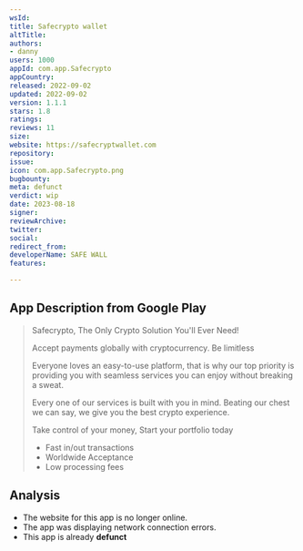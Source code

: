 ```yaml
---
wsId: 
title: Safecrypto wallet
altTitle: 
authors:
- danny
users: 1000
appId: com.app.Safecrypto
appCountry: 
released: 2022-09-02
updated: 2022-09-02
version: 1.1.1
stars: 1.8
ratings: 
reviews: 11
size: 
website: https://safecryptwallet.com
repository: 
issue: 
icon: com.app.Safecrypto.png
bugbounty: 
meta: defunct
verdict: wip
date: 2023-08-18
signer: 
reviewArchive: 
twitter: 
social: 
redirect_from: 
developerName: SAFE WALL
features: 

---
```


## App Description from Google Play

> Safecrypto, The Only Crypto Solution You'll Ever Need!
>
> Accept payments globally with cryptocurrency. Be limitless
>
> Everyone loves an easy-to-use platform, that is why our top priority is providing you with seamless services you can enjoy without breaking a sweat.
>
> Every one of our services is built with you in mind. Beating our chest we can say, we give you the best crypto experience.
>
> Take control of your money, Start your portfolio today
> - Fast in/out transactions
> - Worldwide Acceptance
> - Low processing fees

## Analysis 

- The website for this app is no longer online.
- The app was displaying network connection errors. 
- This app is already **defunct**
